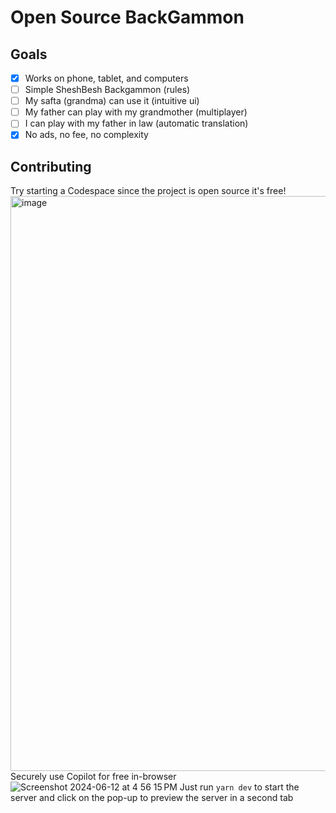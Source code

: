 # Open Source BackGammon

## Goals
- [x] Works on phone, tablet, and computers
- [ ] Simple SheshBesh Backgammon (rules)
- [ ] My safta (grandma) can use it (intuitive ui)
- [ ] My father can play with my grandmother (multiplayer)
- [ ] I can play with my father in law (automatic translation)
- [x] No ads, no fee, no complexity

## Contributing
Try starting a Codespace since the project is open source it's free!
<img width="920" alt="image" src="https://github.com/ProLoser/PeaceInTheMiddleEast/assets/67395/d359b701-2eed-482c-9b23-055c57d980a5">
Securely use Copilot for free in-browser
![Screenshot 2024-06-12 at 4 56 15 PM](https://github.com/ProLoser/PeaceInTheMiddleEast/assets/67395/5dc9a48c-6dfc-473d-9ce4-85ff62057794)
Just run `yarn dev` to start the server and click on the pop-up to preview the server in a second tab

